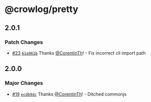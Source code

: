 # @crowlog/pretty

## 2.0.1

### Patch Changes

- [#23](https://github.com/CorentinTh/crowlog/pull/23) [`61a961b`](https://github.com/CorentinTh/crowlog/commit/61a961bdd5157d5a2dbc8b17c4e10657c18c2a52) Thanks [@CorentinTh](https://github.com/CorentinTh)! - Fix incorrect cli import path

## 2.0.0

### Major Changes

- [#19](https://github.com/CorentinTh/crowlog/pull/19) [`ecdb9dc`](https://github.com/CorentinTh/crowlog/commit/ecdb9dc6cf908f5825ed65a3a1c4fb1eb4da2030) Thanks [@CorentinTh](https://github.com/CorentinTh)! - Ditched commonjs

